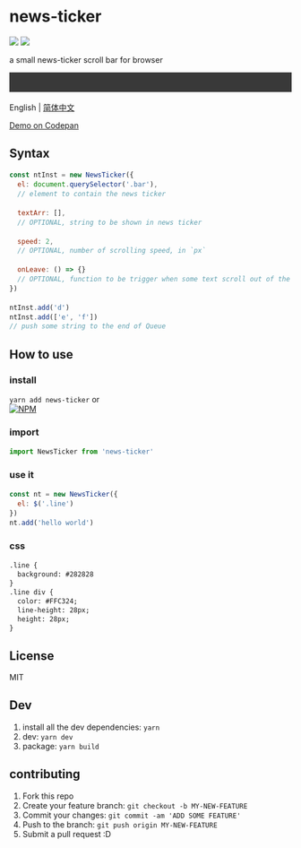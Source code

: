 # news-ticker
![](https://img.badgesize.io/gaoryrt/news-ticker/master/dist/newsTicker.js.svg)
![](https://img.badgesize.io/gaoryrt/news-ticker/master/dist/newsTicker.js.svg?compression=gzip)

a small news-ticker scroll bar for browser

![](./newstickr.gif)

English | [简体中文](./README.zh-cn.md)

[Demo on Codepan](https://codepan.net/gist/2cd3af9c900a4fce989b0440a26ad434)

## Syntax
```js
const ntInst = new NewsTicker({
  el: document.querySelector('.bar'),
  // element to contain the news ticker

  textArr: [],
  // OPTIONAL, string to be shown in news ticker

  speed: 2,
  // OPTIONAL, number of scrolling speed, in `px`

  onLeave: () => {}
  // OPTIONAL, function to be trigger when some text scroll out of the screen
})

ntInst.add('d')
ntInst.add(['e', 'f'])
// push some string to the end of Queue
```

## How to use
### install
`yarn add news-ticker` or  
[![NPM](https://nodei.co/npm/news-ticker.png?compact=true)](https://nodei.co/npm/news-ticker/)


### import
```javascript
import NewsTicker from 'news-ticker'
```

### use it
```javascript
const nt = new NewsTicker({
  el: $('.line')
})
nt.add('hello world')
```

### css
```
.line {
  background: #282828
}
.line div {
  color: #FFC324;
  line-height: 28px;
  height: 28px;
}
```

## License
MIT

## Dev
1. install all the dev dependencies: `yarn`
2. dev: `yarn dev`
3. package: `yarn build`

## contributing
1. Fork this repo
2. Create your feature branch: `git checkout -b MY-NEW-FEATURE`
3. Commit your changes: `git commit -am 'ADD SOME FEATURE'`
4. Push to the branch: `git push origin MY-NEW-FEATURE`
5. Submit a pull request :D
